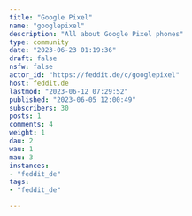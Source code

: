 ```yaml
---
title: "Google Pixel" 
name: "googlepixel"
description: "All about Google Pixel phones"
type: community
date: "2023-06-23 01:19:36"
draft: false
nsfw: false
actor_id: "https://feddit.de/c/googlepixel"
host: feddit.de
lastmod: "2023-06-12 07:29:52"
published: "2023-06-05 12:00:49"
subscribers: 30
posts: 1
comments: 4
weight: 1
dau: 2
wau: 1
mau: 3
instances:
- "feddit_de"
tags: 
- "feddit_de"

---
```

